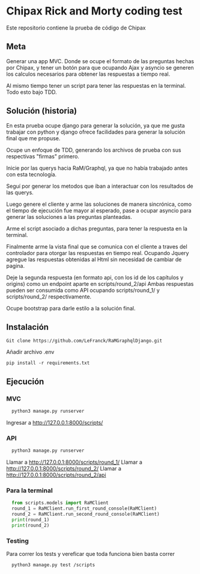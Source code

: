 # Chipax Rick and Morty coding test

Este repositorio contiene la prueba de código de Chipax

## Meta

Generar una app MVC. Donde se ocupe el formato de las preguntas hechas por Chipax, y tener un botón
para que ocupando Ajax y asyncio se generen los calculos necesarios para obtener las respuestas a tiempo real.

Al mismo tiempo tener un script para tener las respuestas en la terminal. Todo esto bajo TDD.

## Solución (historia)

En esta prueba ocupe django para generar la solución, ya que me gusta trabajar con python y django ofrece facilidades para generar la solución final que me propuse.

Ocupe un enfoque de TDD, generando los archivos de prueba con sus respectivas "firmas" primero.

Inicie por las querys hacia RaM/Graphql, ya que no había trabajado antes con esta tecnología. 

Seguí por generar los metodos que iban a interactuar con los resultados de las querys.

Luego genere el cliente y arme las soluciones de manera sincrónica, como el tiempo de ejecución fue mayor al esperado, pase a ocupar asyncio para generar las soluciones a las preguntas planteadas.

Arme el script asociado a dichas preguntas, para tener la respuesta en la terminal.

Finalmente arme la vista final que se comunica con el cliente a traves del controlador para otorgar las respuestas en tiempo real.
Ocupando Jquery agregue las respuestas obtenidas al Html sin necesidad de cambiar de pagina.

Deje la segunda respuesta (en formato api, con los id de los capítulos y origins) como un endpoint aparte en scripts/round_2/api
Ambas respuestas pueden ser consumida como API ocupando scripts/round_1/ y scripts/round_2/ respectivamente.

Ocupe bootstrap para darle estilo a la solución final.  

 
## Instalación

```
Git clone https://github.com/LeFranck/RaMGraphqlDjango.git
```

Añadir archivo .env

```
pip install -r requirements.txt
```

## Ejecución

### MVC

```python
  python3 manage.py runserver
```
Ingresar a http://127.0.0.1:8000/scripts/

### API
```python
  python3 manage.py runserver
```
Llamar a http://127.0.0.1:8000/scripts/round_1/
Llamar a http://127.0.0.1:8000/scripts/round_2/
Llamar a http://127.0.0.1:8000/scripts/round_2/api

### Para la terminal 
```python
  from scripts.models import RaMClient
  round_1 = RaMClient.run_first_round_console(RaMClient)
  round_2 = RaMClient.run_second_round_console(RaMClient)
  print(round_1)
  print(round_2)
```
### Testing

Para correr los tests y vereficar que toda funciona bien basta correr
```
  python3 manage.py test /scripts
```
